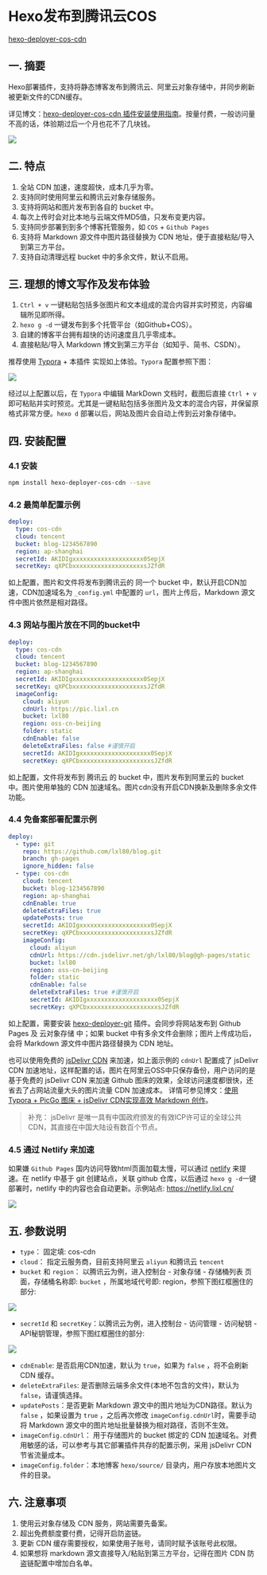 # Hexo发布到腾讯云COS

[hexo-deployer-cos-cdn](https://github.com/lxl80/hexo-deployer-cos-cdn?tab=readme-ov-file)

## 一. 摘要

Hexo部署插件，支持将静态博客发布到腾讯云、阿里云对象存储中，并同步刷新被更新文件的CDN缓存。

详见博文：[hexo-deployer-cos-cdn 插件安装使用指南](https://www.lixl.cn/2020/020936412.html)。按量付费，一般访问量不高的话，体验期过后一个月也花不了几块钱。

![](../images/53.png)

## 二. 特点

1. 全站 CDN 加速，速度超快，成本几乎为零。
2. 支持同时使用阿里云和腾讯云对象存储服务。
3. 支持将网站和图片发布到各自的 bucket 中。
4. 每次上传时会对比本地与云端文件MD5值，只发布变更内容。
5. 支持同步部署到到多个博客托管服务，如 `COS` + `Github Pages`
6. 支持将 Markdown 源文件中图片路径替换为 CDN 地址，便于直接粘贴/导入到第三方平台。
7. 支持自动清理远程 bucket 中的多余文件，默认不启用。

## 三. 理想的博文写作及发布体验

1. `Ctrl + v` 一键粘贴包括多张图片和文本组成的混合内容并实时预览，内容编辑所见即所得。
2. `hexo g -d` 一键发布到多个托管平台（如Github+COS）。
3. 自建的博客平台拥有超快的访问速度且几乎零成本。
4. 直接粘贴/导入 Markdown 博文到第三方平台（如知乎、简书、CSDN）。

推荐使用 [Typora](https://www.typora.io/) + 本插件 实现如上体验。`Typora` 配置参照下图：

![](../images/54.png)

经过以上配置以后，在 `Typora` 中编辑 MarkDown 文档时，截图后直接 `Ctrl + v` 即可粘贴并实时预览。尤其是一键粘贴包括多张图片及文本的混合内容，并保留原格式非常方便。`hexo d` 部署以后，网站及图片会自动上传到云对象存储中。

## 四. 安装配置

### 4.1 安装

```bash
npm install hexo-deployer-cos-cdn --save
```

### 4.2 最简单配置示例

```yaml
deploy:
  type: cos-cdn
  cloud: tencent
  bucket: blog-1234567890
  region: ap-shanghai
  secretId: AKIDIgxxxxxxxxxxxxxxxxxxxx0SepjX
  secretKey: qXPCbxxxxxxxxxxxxxxxxxxxxsJZfdR
```

如上配置，图片和文件将发布到腾讯云的 同一个 bucket 中，默认开启CDN加速，CDN加速域名为 `_config.yml` 中配置的 `url`，图片上传后，Markdown 源文件中图片依然是相对路径。

### 4.3 网站与图片放在不同的bucket中

```yaml
deploy:
  type: cos-cdn
  cloud: tencent
  bucket: blog-1234567890
  region: ap-shanghai
  secretId: AKIDIgxxxxxxxxxxxxxxxxxxxx0SepjX
  secretKey: qXPCbxxxxxxxxxxxxxxxxxxxxsJZfdR
  imageConfig:
    cloud: aliyun
    cdnUrl: https://pic.lixl.cn
    bucket: lxl80
    region: oss-cn-beijing
    folder: static
    cdnEnable: false
    deleteExtraFiles: false #谨慎开启
    secretId: AKIDIgxxxxxxxxxxxxxxxxxxxx0SepjX
    secretKey: qXPCbxxxxxxxxxxxxxxxxxxxxsJZfdR
```

如上配置，文件将发布到 腾讯云 的 bucket 中，图片发布到阿里云的 bucket 中。图片使用单独的 CDN 加速域名。图片cdn没有开启CDN换新及删除多余文件功能。

### 4.4 免备案部署配置示例

```yaml
deploy:
  - type: git
    repo: https://github.com/lxl80/blog.git
    branch: gh-pages
    ignore_hidden: false
  - type: cos-cdn
    cloud: tencent
    bucket: blog-1234567890
    region: ap-shanghai
    cdnEnable: true
    deleteExtraFiles: true
    updatePosts: true
    secretId: AKIDIgxxxxxxxxxxxxxxxxxxxx0SepjX
    secretKey: qXPCbxxxxxxxxxxxxxxxxxxxxsJZfdR
    imageConfig:
      cloud: aliyun
      cdnUrl: https://cdn.jsdelivr.net/gh/lxl80/blog@gh-pages/static
      bucket: lxl80
      region: oss-cn-beijing
      folder: static
      cdnEnable: false
      deleteExtraFiles: true #谨慎开启
      secretId: AKIDIgxxxxxxxxxxxxxxxxxxxx0SepjX
      secretKey: qXPCbxxxxxxxxxxxxxxxxxxxxsJZfdR
```

如上配置，需要安装 [hexo-deployer-git](https://www.npmjs.com/package/hexo-deployer-git) 插件。会同步将网站发布到 Github Pages 及 云对象存储 中；如果 bucket 中有多余文件会删除；图片上传成功后，会将 Markdown 源文件中图片路径替换为 CDN 地址。

也可以使用免费的 [jsDelivr CDN](https://www.jsdelivr.com/) 来加速，如上面示例的 `cdnUrl` 配置成了 jsDelivr CDN 加速地址，这样配置的话，图片在阿里云OSS中只保存备份，用户访问的是基于免费的 jsDelivr CDN 来加速 Github 图床的效果，全球访问速度都很快，还省去了占网站流量大头的图片流量 CDN 加速成本。 详情可参见博文：[使用Typora + PicGo 图床 + jsDelivr CDN实现高效 Markdown 创作](https://www.lixl.cn/2019/120114500.html#toc-heading-6)。

> 补充： jsDelivr 是唯一具有中国政府颁发的有效ICP许可证的全球公共CDN，其直接在中国大陆设有数百个节点。

### 4.5 通过 Netlify 来加速

如果嫌 `Github Pages` 国内访问导致html页面加载太慢，可以通过 [netlify](https://app.netlify.com/) 来提速。在 netlify 中基于 git 创建站点，关联 github 仓库，以后通过 `hexo g -d`一键部署时，netlify 中的内容也会自动更新。示例站点: https://netlify.lixl.cn/

![](../images/55.png)

## 五. 参数说明

- `type`： 固定填: cos-cdn
- `cloud`： 指定云服务商，目前支持阿里云 `aliyun` 和腾讯云 `tencent`
- `bucket` 和 `region`： 以腾讯云为例，进入控制台 - 对象存储 - 存储桶列表 页面，存储桶名称即: `bucket` ，所属地域代号即: region，参照下图红框圈住的部分:


![](../images/56.png)

- `secretId` 和 `secretKey`：以腾讯云为例，进入控制台 - 访问管理 - 访问秘钥 - API秘钥管理，参照下图红框圈住的部分:

![](../images/57.png)

- `cdnEnable`: 是否启用CDN加速，默认为 `true`，如果为 `false` ，将不会刷新 CDN 缓存。
- `deleteExtraFiles`: 是否删除云端多余文件(本地不包含的文件)，默认为 `false`，请谨慎选择。
- `updatePosts`：是否更新 Markdown 源文中的图片地址为CDN路径。默认为 `false` ，如果设置为 `true` ，之后再次修改 `imageConfig.cdnUrl`时，需要手动将 Markdown 源文中的图片地址批量替换为相对路径，否则不生效。
- `imageConfig.cdnUrl`： 用于存储图片的 bucket 绑定的 CDN 加速域名。对费用敏感的话，可以参考与其它部署插件共存的配置示例，采用 jsDelivr CDN 节省流量成本。
- `imageConfig.folder`：本地博客 `hexo/source/` 目录内，用户存放本地图片文件的目录。

## 六. 注意事项

1. 使用云对象存储及 CDN 服务，网站需要先备案。
2. 超出免费额度要付费，记得开启防盗链。
3. 更新 CDN 缓存需要授权，如果使用子账号，请同时赋予该账号此权限。
4. 如果想将 markdown 源文直接导入/粘贴到第三方平台，记得在图片 CDN 防盗链配置中增加白名单。

